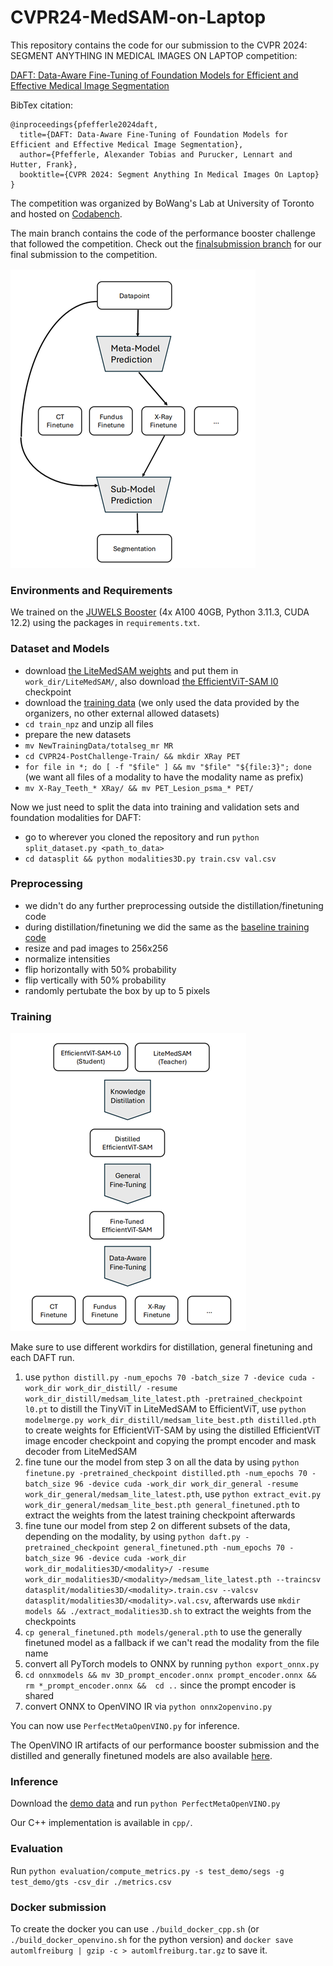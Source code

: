 # CVPR24-MedSAM-on-Laptop

This repository contains the code for our submission to the CVPR 2024: SEGMENT ANYTHING IN MEDICAL IMAGES ON LAPTOP competition:

[DAFT: Data-Aware Fine-Tuning of Foundation Models for Efficient and Effective Medical Image Segmentation](https://openreview.net/pdf?id=PObXviy706)

BibTex citation:
```
@inproceedings{pfefferle2024daft,
  title={DAFT: Data-Aware Fine-Tuning of Foundation Models for Efficient and Effective Medical Image Segmentation},
  author={Pfefferle, Alexander Tobias and Purucker, Lennart and Hutter, Frank},
  booktitle={CVPR 2024: Segment Anything In Medical Images On Laptop}
}
```

The competition was organized by BoWang's Lab at University of Toronto and hosted on [Codabench](https://www.codabench.org/competitions/1847/).

The main branch contains the code of the performance booster challenge that followed the competition. Check out the [finalsubmission branch](https://github.com/automl/CVPR24-MedSAM-on-Laptop/tree/finalsubmission) for our final submission to the competition.

![inference visualization](imgs/inference.png)

### Environments and Requirements

We trained on the [JUWELS Booster](https://en.wikipedia.org/wiki/JUWELS) (4x A100 40GB, Python 3.11.3, CUDA 12.2) using the packages in `requirements.txt`.

### Dataset and Models

+ download [the LiteMedSAM weights](https://drive.google.com/file/d/18Zed-TUTsmr2zc5CHUWd5Tu13nb6vq6z/view) and put them in `work_dir/LiteMedSAM/`, also download [the EfficientViT-SAM l0](https://huggingface.co/han-cai/efficientvit-sam/resolve/main/l0.pt) checkpoint
+ download the [training data](https://drive.google.com/drive/folders/1LCux2WYYQC9Kh3JpX_kONs4pOyd43PjR) (we only used the data provided by the organizers, no other external allowed datasets)
+ `cd train_npz` and unzip all files
+ prepare the new datasets
 + `mv NewTrainingData/totalseg_mr MR`
 + `cd CVPR24-PostChallenge-Train/ && mkdir XRay PET`
 + `for file in *; do [ -f "$file" ] && mv "$file" "${file:3}"; done` (we want all files of a modality to have the modality name as prefix)
 + `mv X-Ray_Teeth_* XRay/ && mv PET_Lesion_psma_* PET/`

Now we just need to split the data into training and validation sets and foundation modalities for DAFT:
+ go to wherever you cloned the repository and run `python split_dataset.py <path_to_data>`
+ `cd datasplit && python modalities3D.py train.csv val.csv`

### Preprocessing

+ we didn't do any further preprocessing outside the distillation/finetuning code
+ during distillation/finetuning we did the same as the [baseline training code](https://github.com/bowang-lab/MedSAM/blob/2a5a0556cabee8a62c8c1ec7e7cd821909adcb0c/train_one_gpu.py)
 + resize and pad images to 256x256
 + normalize intensities
 + flip horizontally with 50% probability
 + flip vertically with 50% probability
 + randomly pertubate the box by up to 5 pixels

### Training

![training visualization](imgs/training.png)

Make sure to use different workdirs for distillation, general finetuning and each DAFT run.

1. use `python distill.py -num_epochs 70 -batch_size 7 -device cuda -work_dir work_dir_distill/ -resume work_dir_distill/medsam_lite_latest.pth -pretrained_checkpoint l0.pt` to distill the TinyViT in LiteMedSAM to EfficientViT, use `python modelmerge.py work_dir_distill/medsam_lite_best.pth distilled.pth` to create weights for EfficientViT-SAM by using the distilled EfficientViT image encoder checkpoint and copying the prompt encoder and mask decoder from LiteMedSAM
2. fine tune our the model from step 3 on all the data by using `python finetune.py -pretrained_checkpoint distilled.pth -num_epochs 70 -batch_size 96 -device cuda -work_dir work_dir_general -resume work_dir_general/medsam_lite_latest.pth`, use `python extract_evit.py work_dir_general/medsam_lite_best.pth general_finetuned.pth` to extract the weights from the latest training checkpoint afterwards
3. fine tune our model from step 2 on different subsets of the data, depending on the modality, by using `python daft.py -pretrained_checkpoint general_finetuned.pth -num_epochs 70 -batch_size 96 -device cuda -work_dir work_dir_modalities3D/<modality>/ -resume work_dir_modalities3D/<modality>/medsam_lite_latest.pth --traincsv datasplit/modalities3D/<modality>.train.csv --valcsv datasplit/modalities3D/<modality>.val.csv`, afterwards use `mkdir models && ./extract_modalities3D.sh` to extract the weights from the checkpoints
4. `cp general_finetuned.pth models/general.pth` to use the generally finetuned model as a fallback if we can't read the modality from the file name
5. convert all PyTorch models to ONNX by running `python export_onnx.py`
6. `cd onnxmodels && mv 3D_prompt_encoder.onnx prompt_encoder.onnx && rm *_prompt_encoder.onnx &&  cd ..` since the prompt encoder is shared
7. convert ONNX to OpenVINO IR via `python onnx2openvino.py`

You can now use `PerfectMetaOpenVINO.py` for inference.

The OpenVINO IR artifacts of our performance booster submission and the distilled and generally finetuned models are also available [here](https://drive.google.com/drive/folders/1E763mmHuWghMt5Uv8lY96vRLZW6IYfLL?usp=sharing).

### Inference

Download the [demo data](https://drive.google.com/drive/folders/1t3Rs9QbfGSEv2fIFlk8vi7jc0SclD1cq) and run `python PerfectMetaOpenVINO.py`

Our C++ implementation is available in `cpp/`.

### Evaluation

Run `python evaluation/compute_metrics.py -s test_demo/segs -g test_demo/gts -csv_dir ./metrics.csv`

### Docker submission

To create the docker you can use `./build_docker_cpp.sh` (or `./build_docker_openvino.sh` for the python version) and `docker save automlfreiburg | gzip -c > automlfreiburg.tar.gz` to save it.
